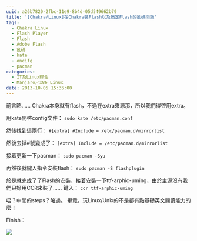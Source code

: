 ```yaml
---
uuid: a26b7820-2fbc-11e9-8b4d-05d549662b79
title: '[Chakra/Linux]在Chakra裝Flash以及搞定Flash的亂碼問題'
tags:
  - Chakra Linux
  - Flash Player
  - Flash
  - Adobe Flash
  - 亂碼
  - kate
  - oncifg
  - pacman
categories:
  - IT及Linux綜合
  - Manjaro／x86 Linux
date: 2013-10-05 15:35:00
---
```


前言略……
Chakra本身就有flash，不過在extra來源那，所以我們得啓用extra。

用kate開啓config文件：
`sudo kate /etc/pacman.conf`

然後找到這兩行：
`#[extra]
#Include = /etc/pacman.d/mirrorlist`

然後去掉#號變成了：
`[extra]
Include = /etc/pacman.d/mirrorlist`

接着更新一下pacman：
`sudo pacman -Syu`

再然後就鍵入指令安裝flash：
`sudo pacman -S flashplugin`

於是就完成了了Flash的安裝，接着安裝一下ttf-arphic-uming，由於主源沒有我們只好用CCR來裝了……
鍵入：
`ccr ttf-arphic-uming`

唔？中間的steps？略過。
畢竟，玩Linux/Unix的不是都有點基礎英文閱讀能力的麼！

Finish：

[![](https://3.bp.blogspot.com/-sIpuKjusqI8/Uk_AjIbwidI/AAAAAAAADIY/RBuZISv-ekI/s640/%E5%BF%AB%E7%85%A72.png)](https://3.bp.blogspot.com/-sIpuKjusqI8/Uk_AjIbwidI/AAAAAAAADIY/RBuZISv-ekI/s1600/%E5%BF%AB%E7%85%A72.png)
